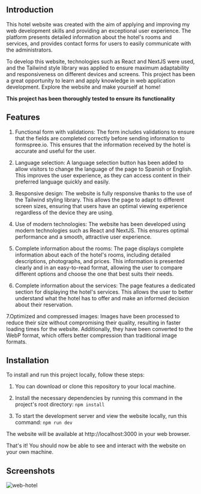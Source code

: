 ## Introduction

This hotel website was created with the aim of applying and improving my web development skills and providing an exceptional user experience. The platform presents detailed information about the hotel's rooms and services, and provides contact forms for users to easily communicate with the administrators.

To develop this website, technologies such as React and NextJS were used, and the Tailwind style library was applied to ensure maximum adaptability and responsiveness on different devices and screens. This project has been a great opportunity to learn and apply knowledge in web application development. Explore the website and make yourself at home!

**This project has been thoroughly tested to ensure its functionality**

## Features

1. Functional form with validations: The form includes validations to ensure that the fields are completed correctly before sending information to formspree.io. This ensures that the information received by the hotel is accurate and useful for the user.

2. Language selection: A language selection button has been added to allow visitors to change the language of the page to Spanish or English. This improves the user experience, as they can access content in their preferred language quickly and easily.

3. Responsive design: The website is fully responsive thanks to the use of the Tailwind styling library. This allows the page to adapt to different screen sizes, ensuring that users have an optimal viewing experience regardless of the device they are using.

4. Use of modern technologies: The website has been developed using modern technologies such as React and NextJS. This ensures optimal performance and a smooth, attractive user experience.

5. Complete information about the rooms: The page displays complete information about each of the hotel's rooms, including detailed descriptions, photographs, and prices. This information is presented clearly and in an easy-to-read format, allowing the user to compare different options and choose the one that best suits their needs.

6. Complete information about the services: The page features a dedicated section for displaying the hotel's services. This allows the user to better understand what the hotel has to offer and make an informed decision about their reservation.

7.Optimized and compressed images: Images have been processed to reduce their size without compromising their quality, resulting in faster loading times for the website. Additionally, they have been converted to the WebP format, which offers better compression than traditional image formats.

## Installation

To install and run this project locally, follow these steps:

1. You can download or clone this repository to your local machine.

2. Install the necessary dependencies by running this command in the project's root directory: `npm install`

3. To start the development server and view the website locally, run this command: `npm run dev`

The website will be available at http://localhost:3000 in your web browser.

That's it! You should now be able to see and interact with the website on your own machine.

## Screenshots

![web-hotel](https://user-images.githubusercontent.com/121767553/227786308-e58fef3d-af48-467f-aa66-bf6f238b50e7.png)

